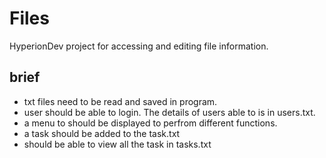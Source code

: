# Files
HyperionDev project for accessing and editing file information.
## brief
- txt files need to be read and saved in program.
- user should be able to login. The details of users able to is in users.txt.
- a menu to should be displayed to perfrom different functions.
- a task should be added to the task.txt
- should be able to view all the task in tasks.txt
